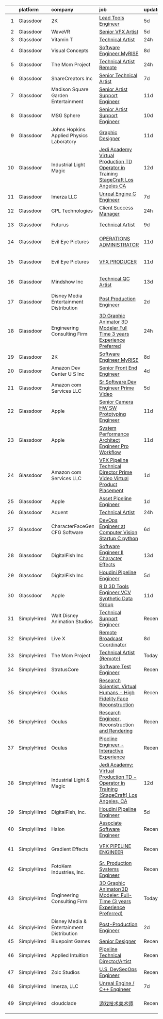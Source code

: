 

|    | platform    | company                                   | job                                                                                                                                                                                                                                                                                                                                                                                                                                                                                                                                                                                                                                                                                                                                                                                                                                                                                                                                                                                                                                                                                                                                                                                                                                                                                                                                                                                                        | update_time   | location          |
|---:|:------------|:------------------------------------------|:-----------------------------------------------------------------------------------------------------------------------------------------------------------------------------------------------------------------------------------------------------------------------------------------------------------------------------------------------------------------------------------------------------------------------------------------------------------------------------------------------------------------------------------------------------------------------------------------------------------------------------------------------------------------------------------------------------------------------------------------------------------------------------------------------------------------------------------------------------------------------------------------------------------------------------------------------------------------------------------------------------------------------------------------------------------------------------------------------------------------------------------------------------------------------------------------------------------------------------------------------------------------------------------------------------------------------------------------------------------------------------------------------------------|:--------------|:------------------|
|  1 | Glassdoor   | 2K                                        | [Lead Tools Engineer](https://www.glassdoor.com/partner/jobListing.htm?pos=118&ao=1136043&s=58&guid=0000018166262c57b575e4474fe5a9cd&src=GD_JOB_AD&t=SR&vt=w&ea=1&cs=1_ce6ca960&cb=1655276186995&jobListingId=1007929275991&jrtk=3-0-1g5j2cb45puvl801-1g5j2cb4ljm5n800-ac5ee1ff8abbb259-)                                                                                                                                                                                                                                                                                                                                                                                                                                                                                                                                                                                                                                                                                                                                                                                                                                                                                                                                                                                                                                                                                                                  | 5d            | Novato, CA        |
|  2 | Glassdoor   | WaveVR                                    | [Senior VFX Artist](https://www.glassdoor.com/partner/jobListing.htm?pos=114&ao=1136043&s=58&guid=0000018166262c57b575e4474fe5a9cd&src=GD_JOB_AD&t=SR&vt=w&cs=1_36b465ad&cb=1655276186992&jobListingId=1007929707805&jrtk=3-0-1g5j2cb45puvl801-1g5j2cb4ljm5n800-fbccd9dab74fbfdf-)                                                                                                                                                                                                                                                                                                                                                                                                                                                                                                                                                                                                                                                                                                                                                                                                                                                                                                                                                                                                                                                                                                                         | 5d            | Remote            |
|  3 | Glassdoor   | Vitamin T                                 | [Technical Artist](https://www.glassdoor.com/partner/jobListing.htm?pos=109&ao=1110586&s=58&guid=0000018166262c57b575e4474fe5a9cd&src=GD_JOB_AD&t=SR&vt=w&cs=1_272f80a0&cb=1655276186992&jobListingId=1007940101394&cpc=6FC5BA77C9A4CD78&jrtk=3-0-1g5j2cb45puvl801-1g5j2cb4ljm5n800-b52ad69f38beaa13--6NYlbfkN0DMrcEu7yrtATojKJA7cEzGQ3FdRGWLh0CZQInL4ECGI6k5tN82kdM0OKoro5eXmjqSabeb8LyuizlhUejESRijOFgfx706g2DCmh-IZHaQvgRrDNPFAjBasaFbzl8VXHfYHz52yg5bMrcX4B51Ug4v7CnQasAg_4ybmqGMUP_bLO6XJg6xiXA4dbgeMrAgiZvn4oUFKW2EAFasmIj2hA9Bqz0fVZ7ZGiJPNEMjf_QkQGqQAhx9IwzlvfKHbZy6UihaMTeSiVi9CXRR6-5pUxX_nyYlh7FaAf3mCXo6yHlUTi468vHNIv99vSzaKW46v0TN_dWM6nJZToaEu5icTMAik2Q7612-PK5-eeUqJYywUSVpuAzSR_6CYNbhffXhxowXFogOM9xNI9KCYmVTs9h9Styl7r1ZS4oEoBTU4ccGecP_1FGuqA41Rst4ova7LyV804VCMeWD7Po-VbVB2Q7K0pUzD2AgbQk%3D)                                                                                                                                                                                                                                                                                                                                                                                                                                                                                                                                                                                       | 24h           | Remote            |
|  4 | Glassdoor   | Visual Concepts                           | [Software Engineer  MyRISE](https://www.glassdoor.com/partner/jobListing.htm?pos=130&ao=1136043&s=58&guid=0000018166262c57b575e4474fe5a9cd&src=GD_JOB_AD&t=SR&vt=w&ea=1&cs=1_43131a16&cb=1655276186998&jobListingId=1007921751982&jrtk=3-0-1g5j2cb45puvl801-1g5j2cb4ljm5n800-83b63aa6e020e574-)                                                                                                                                                                                                                                                                                                                                                                                                                                                                                                                                                                                                                                                                                                                                                                                                                                                                                                                                                                                                                                                                                                            | 8d            | Agoura Hills, CA  |
|  5 | Glassdoor   | The Mom Project                           | [Technical Artist  Remote ](https://www.glassdoor.com/partner/jobListing.htm?pos=103&ao=1110586&s=58&guid=0000018166262c57b575e4474fe5a9cd&src=GD_JOB_AD&t=SR&vt=w&cs=1_5460c601&cb=1655276186991&jobListingId=1007939939925&cpc=1120CD366D53BFD9&jrtk=3-0-1g5j2cb45puvl801-1g5j2cb4ljm5n800-264f9011810ab4a3--6NYlbfkN0BDp_epf89aHDQhKpPegNJQ_ldQpEFZQsM9OcONMGxWx6pU56EKHF58QjVdAUvn2gX31HUntCyLUwzir2_2qLQKiwc4zqgc0EcGzWlJtEFabSJje5p3zQNcGS6mmu-hK71c0amOsooqt9D74xqUp2Fe1oOyI1RWtfFw9BBSi2GEBaE6UlKZT1OWJEzUiWGsGr6gVLilGqPnk9lZQgS-rFw1_KYUqj4feUdrrdtcFu7D5AA8vFW2dVrLsOlm3NPVBR9JJSu9qctDccQjGrxTmKFqhgXKhYYWCagaTRMCbUPfdZPB_5t7Xky8GPByOGf5xYhHWD2FyOOVKVI8SCLvfAezrv91l6wbPtQVir2z3PkZ3hYSDSCV7VwKsSuvi82NkjyCLubtCkeSRxkTjBfVCjPS4ylhCnzmnA5x2eayRtdknE0XmZnmFm5x8Y0mVFWrgnd_N_je4F5gB5uoaF0XNYEyP97TyMonbzjPsDLaqIn1zpZ0mldfSIgjGDXtXcHI5G-SAKrHa4d9ACGpM7Y4g8wJTN1MnHvRCESQRTldorToUCm-x8pO1p65WatKqJriX-OvBRwgmice-g%3D%3D)                                                                                                                                                                                                                                                                                                                                                                                                                                                                | 24h           | Bell, CA          |
|  6 | Glassdoor   | ShareCreators Inc                         | [Senior Technical Artist](https://www.glassdoor.com/partner/jobListing.htm?pos=126&ao=1136043&s=58&guid=0000018166262c57b575e4474fe5a9cd&src=GD_JOB_AD&t=SR&vt=w&ea=1&cs=1_25cfa2e6&cb=1655276186996&jobListingId=1007923772799&jrtk=3-0-1g5j2cb45puvl801-1g5j2cb4ljm5n800-a0860884fe1a9510-)                                                                                                                                                                                                                                                                                                                                                                                                                                                                                                                                                                                                                                                                                                                                                                                                                                                                                                                                                                                                                                                                                                              | 7d            | Remote            |
|  7 | Glassdoor   | Madison Square Garden Entertainment       | [Senior Artist Support Engineer](https://www.glassdoor.com/partner/jobListing.htm?pos=125&ao=1136043&s=58&guid=0000018166262c57b575e4474fe5a9cd&src=GD_JOB_AD&t=SR&vt=w&cs=1_b4e17ed8&cb=1655276186996&jobListingId=1007916565648&jrtk=3-0-1g5j2cb45puvl801-1g5j2cb4ljm5n800-1ed8146cab154b8d-)                                                                                                                                                                                                                                                                                                                                                                                                                                                                                                                                                                                                                                                                                                                                                                                                                                                                                                                                                                                                                                                                                                            | 11d           | Burbank, CA       |
|  8 | Glassdoor   | MSG Sphere                                | [Senior Artist Support Engineer](https://www.glassdoor.com/partner/jobListing.htm?pos=121&ao=1136043&s=58&guid=0000018166262c57b575e4474fe5a9cd&src=GD_JOB_AD&t=SR&vt=w&cs=1_d8eea17a&cb=1655276186995&jobListingId=1007917582694&jrtk=3-0-1g5j2cb45puvl801-1g5j2cb4ljm5n800-3837a5ab5b9dbfb6-)                                                                                                                                                                                                                                                                                                                                                                                                                                                                                                                                                                                                                                                                                                                                                                                                                                                                                                                                                                                                                                                                                                            | 10d           | Burbank, CA       |
|  9 | Glassdoor   | Johns Hopkins Applied Physics Laboratory  | [Graphic Designer](https://www.glassdoor.com/partner/jobListing.htm?pos=128&ao=1136043&s=58&guid=0000018166262c57b575e4474fe5a9cd&src=GD_JOB_AD&t=SR&vt=w&cs=1_72dfba9a&cb=1655276186996&jobListingId=1007915450048&jrtk=3-0-1g5j2cb45puvl801-1g5j2cb4ljm5n800-21f09bc4b8f9cace-)                                                                                                                                                                                                                                                                                                                                                                                                                                                                                                                                                                                                                                                                                                                                                                                                                                                                                                                                                                                                                                                                                                                          | 11d           | Laurel, MD        |
| 10 | Glassdoor   | Industrial Light   Magic                  | [Jedi Academy  Virtual Production TD   Operator in Training  StageCraft  Los Angeles  CA](https://www.glassdoor.com/partner/jobListing.htm?pos=115&ao=1136043&s=58&guid=0000018166262c57b575e4474fe5a9cd&src=GD_JOB_AD&t=SR&vt=w&cs=1_9ccbc52c&cb=1655276186993&jobListingId=1007913121494&jrtk=3-0-1g5j2cb45puvl801-1g5j2cb4ljm5n800-2348b16f03f2df3e-)                                                                                                                                                                                                                                                                                                                                                                                                                                                                                                                                                                                                                                                                                                                                                                                                                                                                                                                                                                                                                                                   | 12d           | Los Angeles, CA   |
| 11 | Glassdoor   | Imerza  LLC                               | [Unreal Engine   C   Engineer](https://www.glassdoor.com/partner/jobListing.htm?pos=111&ao=1136043&s=58&guid=0000018166262c57b575e4474fe5a9cd&src=GD_JOB_AD&t=SR&vt=w&ea=1&cs=1_7587634e&cb=1655276186992&jobListingId=1007923923867&jrtk=3-0-1g5j2cb45puvl801-1g5j2cb4ljm5n800-fb7ba4c6609ec12f-)                                                                                                                                                                                                                                                                                                                                                                                                                                                                                                                                                                                                                                                                                                                                                                                                                                                                                                                                                                                                                                                                                                         | 7d            | Remote            |
| 12 | Glassdoor   | GPL Technologies                          | [Client Success Manager](https://www.glassdoor.com/partner/jobListing.htm?pos=127&ao=1136043&s=58&guid=0000018166262c57b575e4474fe5a9cd&src=GD_JOB_AD&t=SR&vt=w&ea=1&cs=1_3c204d5b&cb=1655276186996&jobListingId=1007940178136&jrtk=3-0-1g5j2cb45puvl801-1g5j2cb4ljm5n800-77baf7c8983573b7-)                                                                                                                                                                                                                                                                                                                                                                                                                                                                                                                                                                                                                                                                                                                                                                                                                                                                                                                                                                                                                                                                                                               | 24h           | New York, NY      |
| 13 | Glassdoor   | Futurus                                   | [Technical Artist](https://www.glassdoor.com/partner/jobListing.htm?pos=119&ao=1136043&s=58&guid=0000018166262c57b575e4474fe5a9cd&src=GD_JOB_AD&t=SR&vt=w&cs=1_c826ffbf&cb=1655276186995&jobListingId=1007919964346&jrtk=3-0-1g5j2cb45puvl801-1g5j2cb4ljm5n800-212f0c6d063a93c8-)                                                                                                                                                                                                                                                                                                                                                                                                                                                                                                                                                                                                                                                                                                                                                                                                                                                                                                                                                                                                                                                                                                                          | 9d            | Atlanta, GA       |
| 14 | Glassdoor   | Evil Eye Pictures                         | [OPERATIONS ADMINISTRATOR](https://www.glassdoor.com/partner/jobListing.htm?pos=120&ao=1136043&s=58&guid=0000018166262c57b575e4474fe5a9cd&src=GD_JOB_AD&t=SR&vt=w&cs=1_a6be3a3c&cb=1655276186995&jobListingId=1007916622657&jrtk=3-0-1g5j2cb45puvl801-1g5j2cb4ljm5n800-4efa125d5c9e4f9c-)                                                                                                                                                                                                                                                                                                                                                                                                                                                                                                                                                                                                                                                                                                                                                                                                                                                                                                                                                                                                                                                                                                                  | 11d           | San Francisco, CA |
| 15 | Glassdoor   | Evil Eye Pictures                         | [VFX PRODUCER](https://www.glassdoor.com/partner/jobListing.htm?pos=117&ao=1136043&s=58&guid=0000018166262c57b575e4474fe5a9cd&src=GD_JOB_AD&t=SR&vt=w&cs=1_eebc1f3c&cb=1655276186995&jobListingId=1007916622664&jrtk=3-0-1g5j2cb45puvl801-1g5j2cb4ljm5n800-93508bfc7dac4429-)                                                                                                                                                                                                                                                                                                                                                                                                                                                                                                                                                                                                                                                                                                                                                                                                                                                                                                                                                                                                                                                                                                                              | 11d           | San Francisco, CA |
| 16 | Glassdoor   | Mindshow Inc                              | [Technical QC Artist](https://www.glassdoor.com/partner/jobListing.htm?pos=129&ao=1136043&s=58&guid=0000018166262c57b575e4474fe5a9cd&src=GD_JOB_AD&t=SR&vt=w&ea=1&cs=1_9fe243f3&cb=1655276186996&jobListingId=1007909310003&jrtk=3-0-1g5j2cb45puvl801-1g5j2cb4ljm5n800-2e67403e889c728d-)                                                                                                                                                                                                                                                                                                                                                                                                                                                                                                                                                                                                                                                                                                                                                                                                                                                                                                                                                                                                                                                                                                                  | 13d           | Los Angeles, CA   |
| 17 | Glassdoor   | Disney Media   Entertainment Distribution | [Post Production Engineer](https://www.glassdoor.com/partner/jobListing.htm?pos=104&ao=1110586&s=58&guid=0000018166262c57b575e4474fe5a9cd&src=GD_JOB_AD&t=SR&vt=w&cs=1_9e8de42b&cb=1655276186991&jobListingId=1007934344830&cpc=48B9F4758953335C&jrtk=3-0-1g5j2cb45puvl801-1g5j2cb4ljm5n800-dd75633e4ad4cdcd--6NYlbfkN0DAFTyt7pbDCC2JPO79CSdi1dIb81yjczP5qsKcZIxgiYm3-7g-689UM0rgypL64cq1eaQepjcamOfFIVpwi9PFcsY2ry1dPV8Eicg9XB5DZmauytl2kmPG4nICwZKXqHPLoFx2ArdR5w2MZ6dDnpT00CH-X9vFufSKbTmUNqljZObzfQWhOVXAHs3-Z4Azi1AkyrxHWEQUTv8XVYKYyKk8RGHJmjX-rKaXSneRpmzoZSY31OI70kLfUI8j4FtnRNd5HM5tY_0B9mHzTcT5ppivQasFhLu-FKKcSDkNpjr08kN7NZjAujzmVNhPuSLCw9AUh3ynXJ_wc__ElOmg48R8a6Brxs8c8JDyOGZjpyx4w2T2teQ7Cffz5ZPwqg18VfD3Di4TzRtnoqyhBLuhaIL_RWom8QvkFLP37DZBYTK4LM6ekNiNhC0Of-xhcLkt_Lg%3D)                                                                                                                                                                                                                                                                                                                                                                                                                                                                                                                                                                                                               | 2d            | West Hills, CA    |
| 18 | Glassdoor   | Engineering Consulting Firm               | [3D Graphic Animator 3D Modeler  Full Time  3 years Experience Preferred ](https://www.glassdoor.com/partner/jobListing.htm?pos=102&ao=1110586&s=58&guid=0000018166262c57b575e4474fe5a9cd&src=GD_JOB_AD&t=SR&vt=w&ea=1&cs=1_714464b2&cb=1655276186991&jobListingId=1007940032489&cpc=CA5E2B5B7F82281C&jrtk=3-0-1g5j2cb45puvl801-1g5j2cb4ljm5n800-ba34150a1660071e--6NYlbfkN0CcvMsiOIiFSzC39LXqL7_LgXixO0FCDCeWQd0_kNfCAS5afSmbRBHntMsouT-orwudEZutLKJrDuh4TtfslibNnh_xxzt_NVbXaXK8i3gEld3XwRawQoLfCfS40lOZ0VVXug0pwo_kfYN5SF8zDlO2wg6NWxNPS_CQrjc_5uWz_O8OLSuJxZsbvO47YHKAoukhxV1janL1x2039exvDKp25c57UC9DWPjm2AO5mwS6kZS4DKTAfijPE190GEL8QLoW7fn1loRmh7Td_uweSnHhsmkkPzbc4U6wPlVk51o_nfsoS0I_fQaUDF_hxglDBW0ElD9BxzeJx5ixsfMqldMGRSAon_NXmPGs_ZK2S4QADttABHhyZUlIve69HDoJvbDRD5MVLXyrLd0c8ByXBuqVS_BxiXfPTGXhrWqb_DbT_fhrfTqgetAIZ4yxnNgeSG0SXsrsMxUHXFSSMtdOI8m3GTOvcQz_hX1JQ49Y3Hu1aqWI3uI8oQiVSa4MDd9xPQ1YVZLvcDiBpA%3D%3D)                                                                                                                                                                                                                                                                                                                                                                                                                                                                            | 24h           | Torrance, CA      |
| 19 | Glassdoor   | 2K                                        | [Software Engineer  MyRISE](https://www.glassdoor.com/partner/jobListing.htm?pos=124&ao=1136043&s=58&guid=0000018166262c57b575e4474fe5a9cd&src=GD_JOB_AD&t=SR&vt=w&ea=1&cs=1_f399f34d&cb=1655276186996&jobListingId=1007921751983&jrtk=3-0-1g5j2cb45puvl801-1g5j2cb4ljm5n800-0a524622e19e2347-)                                                                                                                                                                                                                                                                                                                                                                                                                                                                                                                                                                                                                                                                                                                                                                                                                                                                                                                                                                                                                                                                                                            | 8d            | Agoura Hills, CA  |
| 20 | Glassdoor   | Amazon Dev Center U S   Inc               | [Senior Front End Engineer](https://www.glassdoor.com/partner/jobListing.htm?pos=113&ao=1136043&s=58&guid=0000018166262c57b575e4474fe5a9cd&src=GD_JOB_AD&t=SR&vt=w&cs=1_f3cfaf81&cb=1655276186992&jobListingId=1007932180250&jrtk=3-0-1g5j2cb45puvl801-1g5j2cb4ljm5n800-e6dbb8394a28ef4d-)                                                                                                                                                                                                                                                                                                                                                                                                                                                                                                                                                                                                                                                                                                                                                                                                                                                                                                                                                                                                                                                                                                                 | 4d            | Culver City, CA   |
| 21 | Glassdoor   | Amazon com Services LLC                   | [Sr  Software Dev Engineer  Prime Video](https://www.glassdoor.com/partner/jobListing.htm?pos=116&ao=1136043&s=58&guid=0000018166262c57b575e4474fe5a9cd&src=GD_JOB_AD&t=SR&vt=w&cs=1_26ff4df1&cb=1655276186994&jobListingId=1007929760701&jrtk=3-0-1g5j2cb45puvl801-1g5j2cb4ljm5n800-4f51768d99d63542-)                                                                                                                                                                                                                                                                                                                                                                                                                                                                                                                                                                                                                                                                                                                                                                                                                                                                                                                                                                                                                                                                                                    | 5d            | Remote            |
| 22 | Glassdoor   | Apple                                     | [Senior Camera HW   SW Prototyping Engineer](https://www.glassdoor.com/partner/jobListing.htm?pos=110&ao=1110586&s=58&guid=0000018166262c57b575e4474fe5a9cd&src=GD_JOB_AD&t=SR&vt=w&cs=1_a8e6ecfd&cb=1655276186992&jobListingId=1007915320020&cpc=3BA4CE39D5B5DEF5&jrtk=3-0-1g5j2cb45puvl801-1g5j2cb4ljm5n800-c451f61081ef1523--6NYlbfkN0BvKrLyj5gPmtZO9T8euul8TCxuuKNOtzRJOomxnwSEodTz2Bc-sPZl-XpHqNXOMUgx0mz-G9jGjtQdrFRpNESH4ASYL24Vw9shyoW4aeQkDhJ-57TzvuoINFmVqizyrbvLHlvhr2R0hL7hcP1d0JnEj8wBg78N4sfY00GpK_5SHbVQYJqosafyaAI1G5Rdt4S57EoR_tYx40tEF1P5fNjX72GEnl2xEwZc70HMALqSiApiUd6S0Y50cJRjGekPHcxgthsxU0ANt8_8zdntWMlqyf4oCS8NW1AU6Wc-TCdV1stluknxiTgjLDnwm_8E8HnisQCnMIkDXI55lQh9L4bcIFGCMzvD7abLMyiM5nGNaREIb3RlKBYaOmkQnE3hOeiFug_RGmDI1_s-f8M7mTGne4tNJDqhv_dfa9Xuy5oPXyPabXTLhaq3VTMhuC4ZLbmBnNothYhEfz9siKOplVkqMsfdOt_CraHjNLAitnc2U1BaxTu55Z0vgEsPcqGyS8i1Ar2ZedLQCxoe1xnqZ7eLR9RJIHqfKFmzlbLLIvzHwzUEwboGPaZPfg2CIrtKeL197idAPsvafTcfJV1jt0vABF8FcHbLETsy1Xv_n4Vkg6oFGO3Mrtyz32NsRBKCtk2X-o3BuEQ_ZasFwnqM24TbcgMWY6Jrncs2BjNBvtrZdUIvCix78w0UxSZq8i6ToQy_NNRdiDHvCVzPsgGblqOUOm7tqXLWfOm3yuHE4gjFdlSMpHHWy2c6aFi5Tnb2qWnl0SOj24zTeR_x3ZoKeIRDoopLSj14S7drQHqeXeE0z5TOtVm67lkaszsAbCiWTBLZXoHXPQgyHFJK8N3Utf1AhA_XogLtHc1KyFY3GJ9upehTLllWW6-1nJUzN0BK_rrX9qh52DRmXcOir4TzWBptqcpq1ARupgJpuipuANBSsNPiDor79UcUINCXtIjXrwq2qt4i30CJ2IJotT-5MX63)                                           | 11d           | Newport Beach, CA |
| 23 | Glassdoor   | Apple                                     | [System Performance Architect Engineer   Pro Workflow](https://www.glassdoor.com/partner/jobListing.htm?pos=105&ao=1110586&s=58&guid=0000018166262c57b575e4474fe5a9cd&src=GD_JOB_AD&t=SR&vt=w&cs=1_9e6d1af5&cb=1655276186991&jobListingId=1007917013732&cpc=6193B0C32834B022&jrtk=3-0-1g5j2cb45puvl801-1g5j2cb4ljm5n800-425b4a08dfa18342--6NYlbfkN0BvKrLyj5gPmtZO9T8euul8TCxuuKNOtzRJOomxnwSEodTz2Bc-sPZlavsCvouCU0VSHPprzten8oTxDm_CTNHmgU_b4iqkIoWxZVfjfKUa7bDjt7JRJKUMJMzkDcK_u_H343eKKiYcBKNUY3QWgOaFao4FdJupn8c3CMZGEWEnUAFhazzYylR2l_MArvp6PwyijV1_mMsBSvSmJcSEmvlBueenJjiNVJKQ4duYb2wgLBHxkarUJlK_psBIvR6cPMqJvsi8KTkRAFOu5hkNLOC_Dws8_Xp4wJc4eIs_YIe5SWPsEE22SIJxafkP4VqgXqVZbmurpVLSYu1XaFPO_yUUCP7s9nAsYzM5S7tZp8LZuOBh1upRLrnlaCdwov5Mx9k0mJ2-lAP9-LcLc5C9JZ9rYdgp2RJ04mlQOrf6IchEYvWae1rHlm4Ixt_iwtJN1wF7U228R5VhP6fQp3by9zs5K39_mRgNREGH1CYRKudZjbHa7g-nLJJSzL-sWU2TtMSKuJN0tVF0zs3SODEBowuNsPaZaPriQFzv3z0HmDNegXoPlY_qWuNKWcoHVzBTs6kbAmZmUtm_SFESazzeDK1MS6_H1KXrAfmS5hxKzNQb_USssRYwoe8-ZAkiQOK4dhLsBulLHlsGnf2Ezj2GHnR94Gqz4QK0BrzyKjBw34v8WKcBpFsBZygQO25G-urVEH0A6pxtwkQirBRIvcbGtVsOQu2Vojut39xThIVTLaPp-TvoPy0Ty4jVbfwkC8bOhhF0HVkZSsVvX5d9Pt9vccTFgU6LAknOIPkJndcgLvGJrhfXPo0Hr-EtU0YQNo1N4oOj_QsG8tdPtEXQCjtDW9yXR0yEpkQ5L7ZkSy8VRWAO21onUumfl4N5oS_PdODWoKehRo1CZz5Yn6LrcuCMwlN2a67XF-hIFI0dbwJ5cqGzE-TEAPGY0YCCvnZX8iFBRQ-31luyogDnL_tDXLcNGjZntIfoN-l421fHKb0Lqn4j_HcLdC1HwSDE) | 11d           | Portland, OR      |
| 24 | Glassdoor   | Amazon com Services LLC                   | [VFX Pipeline Technical Director  Prime Video Virtual Product Placement](https://www.glassdoor.com/partner/jobListing.htm?pos=112&ao=1136043&s=58&guid=0000018166262c57b575e4474fe5a9cd&src=GD_JOB_AD&t=SR&vt=w&cs=1_3095dd76&cb=1655276186992&jobListingId=1007935939556&jrtk=3-0-1g5j2cb45puvl801-1g5j2cb4ljm5n800-b95cf0bf5bda7f13-)                                                                                                                                                                                                                                                                                                                                                                                                                                                                                                                                                                                                                                                                                                                                                                                                                                                                                                                                                                                                                                                                    | 1d            | Seattle, WA       |
| 25 | Glassdoor   | Apple                                     | [Asset Pipeline Engineer](https://www.glassdoor.com/partner/jobListing.htm?pos=107&ao=1110586&s=58&guid=0000018166262c57b575e4474fe5a9cd&src=GD_JOB_AD&t=SR&vt=w&cs=1_55bbb144&cb=1655276186992&jobListingId=1007935251435&cpc=AC285F3A3ECA6BB0&jrtk=3-0-1g5j2cb45puvl801-1g5j2cb4ljm5n800-76ce89e2982dd9df--6NYlbfkN0BvKrLyj5gPmtZO9T8euul8TCxuuKNOtzRJOomxnwSEodTz2Bc-sPZlbtkML8D-m4qYFhxIsgXmWp3FecaI_ha9mOUnA6Y1QEoxGIPJwaS3S2MYD6TL3q4Uopxv6oh5zXbzYaE5CC-xBKrf1COMqUL5rYCVuLgbMcYzwcZIECYsPf90lMt2mlNBF689FQdEpKZPZx6P-H2_g_WVia6tlev9KzkoQJzOpwhdUdJ2Ufcj6Z7haQEqMSnjPMUE9a7TJ2EHjgR1us_ZCmTOEDu5tBaNbsa8Qmcz96MYvothiueVwfGsDbDDD74eryvVz-jIlmw3ZQSFlk0WzBOS-JZTYLzHKn78SSOFEu5FNvXO-qtMMGkqNbZ9DHfFdyEO8-cPH34efmRM9w7TDHgIG7CIA2r-sRlkC2ex0TAjh_ta1YJvdiVAoFGBf2xCUw8wgzVu9xDE47uzFil8gGqDCFlDDo9-0SNWGXMb_8TYHSE2tZEiwZOsAlPCYAp93iYGGbbkbRhYyAm6CQgQCX9DOqJXqcskRF1ITWI8Yel9lxzMYCmbj_vZD2rlzJn6Sw1fR11bQDK6DGQiQmlalnGKI1sAJtN5NObMHMtZ178wu9Ifu4eGn9wkaiz5X_7d8FrjrkCL73tyM9xWdlXKaUGvkOZMn-WZPJfHMeQggly22XjKaHIkoBkii47JhexCf8hJjil8SV7bUuMyE72jCNOrtgWwzP8vIPyxFsx3o4Smqf6aHcjxk9WqUt8WYTVcgvMusXcJlv9mTdS7wizaF1hwsrOJLwY2bwk2ZwWXV1hDQsBQIO6RtIi_40sLp-C2LLkrjCl2ugrXxPoD55jHSjVTG-ZZiq2A9fDuVA8YjNnGYghF2rldhWvLUDBV4QNrdpeSl_U3P0wWxV36LdmiyNHPz0Q4YehotoQJWlQnyWP3dhJ0rw1HC3hIyMkIr3L7gt8W-jpbAiLgs-0tVqdNaA%3D%3D)                                                                  | 1d            | Boulder, CO       |
| 26 | Glassdoor   | Aquent                                    | [Technical Artist](https://www.glassdoor.com/partner/jobListing.htm?pos=108&ao=1110586&s=58&guid=0000018166262c57b575e4474fe5a9cd&src=GD_JOB_AD&t=SR&vt=w&cs=1_6cc0c372&cb=1655276186992&jobListingId=1007939648137&cpc=FD1C1DA32C38CFA7&jrtk=3-0-1g5j2cb45puvl801-1g5j2cb4ljm5n800-8040963ef4fb76f3--6NYlbfkN0DMrcEu7yrtATojKJA7cEzGQ3FdRGWLh0CZQInL4ECGI9gD0Wolx9R2EDT7B77c2cQfWH_jgzBJ_SpHD79d9e_UBtf1ihTFlU3RXr7HhjaIUdpMBdNv9sU-bbz27tVKnpy9TagHRKFokDkLckvlC9RP9ywjkPYM1tvc6MGs_1wf6tqSUcVCPehjDhPHQ3VCxVDD6MwYyST1SQr3b4ozkXhXOGWoNTcVAHxx6L8lDceMRn2Fffv_UwOfYrecWgBBRs5w1cROQy0ee5HbXcZTxszqt_KoREYc_Ymc9GfOZe8C95KhIZvCy5UJ0iRviKGbWXFYvJ4TVgu2Gs_HofqG2CJEvqlXkAfkJDH12cek7whkq56x4Ee88gQNgeRJfXtrCsafoRMMaEz-3J0Nskdsww-3jVbNO4RTyq4gnvtUMPMKYmHgdITmG_gClbSUH9cJ7AzTB8VUfyKusQ%3D%3D)                                                                                                                                                                                                                                                                                                                                                                                                                                                                                                                                                                                                         | 24h           | Remote            |
| 27 | Glassdoor   | CharacterFaceGen  CFG  Software           | [DevOps Engineer at Computer Vision Startup   C   python](https://www.glassdoor.com/partner/jobListing.htm?pos=123&ao=1136043&s=58&guid=0000018166262c57b575e4474fe5a9cd&src=GD_JOB_AD&t=SR&vt=w&ea=1&cs=1_5a09a1d8&cb=1655276186996&jobListingId=1007926538816&jrtk=3-0-1g5j2cb45puvl801-1g5j2cb4ljm5n800-758ad53ed1153893-)                                                                                                                                                                                                                                                                                                                                                                                                                                                                                                                                                                                                                                                                                                                                                                                                                                                                                                                                                                                                                                                                              | 6d            | New York, NY      |
| 28 | Glassdoor   | DigitalFish  Inc                          | [Software Engineer II   Character Effects](https://www.glassdoor.com/partner/jobListing.htm?pos=122&ao=1136043&s=58&guid=0000018166262c57b575e4474fe5a9cd&src=GD_JOB_AD&t=SR&vt=w&ea=1&cs=1_d68c0a4d&cb=1655276186995&jobListingId=1007911690931&jrtk=3-0-1g5j2cb45puvl801-1g5j2cb4ljm5n800-70e4133aad69f5a2-)                                                                                                                                                                                                                                                                                                                                                                                                                                                                                                                                                                                                                                                                                                                                                                                                                                                                                                                                                                                                                                                                                             | 13d           | Remote            |
| 29 | Glassdoor   | DigitalFish  Inc                          | [Houdini Pipeline Engineer](https://www.glassdoor.com/partner/jobListing.htm?pos=101&ao=1110586&s=58&guid=0000018166262c57b575e4474fe5a9cd&src=GD_JOB_AD&t=SR&vt=w&ea=1&cs=1_a44b82fd&cb=1655276186991&jobListingId=1007929705333&cpc=0A88B0016E52E137&jrtk=3-0-1g5j2cb45puvl801-1g5j2cb4ljm5n800-5de9c683ff5cc056--6NYlbfkN0Aobik8YxxDgwOq_2oUeZ1OL_WZj4h0jaGBY7VSUo9VRKAA5TpIBSdUGGku8Fbk9TrrWh0SGMRkP1voCKGR9Y88PPb0ebMcXUmDiYCXTAa1zyM_fTCsEmgKXUN7mvZF3ybnn3V7XSuuefgTOb8xyBYbPU-R_2REiQRlTgc_HA6fWDn9lhhs3OTtwzS9gnrXSpQBB4Mht5gHgjvU9QKyzJFbScmo0xHweU26fajZ-kwzcs7aYomdPwSyxHXhEFZdyY8JjQjQHg2hq2tqg0HbXFrwxViBHnfIryIy7Fv0D7GiccUMFBd7aKiYZXTYPP2KvHjCXZOmHbfWiEpWvpR0gMZ9YuOo6iQJK-FAhldSqAfyvQevBvnYTGR6a6ZRdMkRmty-hVBqWWVAQpv4HdCVfZjXbr5wKqtQKScWyRPkKnsVOXmo2Rv9MPNCU8mE_E9caISh7JhMHMWrKsU3rCShUDaSSHY-Ln4KUkoufVreJ19ToFRzSsn7D6Eq6o4VpyUktMhoCn6B3GKnRw%3D%3D)                                                                                                                                                                                                                                                                                                                                                                                                                                                                                                                           | 5d            | Remote            |
| 30 | Glassdoor   | Apple                                     | [R D 3D Tools Engineer  VCV Synthetic Data Group](https://www.glassdoor.com/partner/jobListing.htm?pos=106&ao=1110586&s=58&guid=0000018166262c57b575e4474fe5a9cd&src=GD_JOB_AD&t=SR&vt=w&cs=1_90e8b215&cb=1655276186992&jobListingId=1007917015737&cpc=A65DF3A704A48F9B&jrtk=3-0-1g5j2cb45puvl801-1g5j2cb4ljm5n800-a1f60810ab0d9160--6NYlbfkN0BvKrLyj5gPmtZO9T8euul8TCxuuKNOtzRJOomxnwSEodTz2Bc-sPZl8WPllYOnI2gKGmARVlNo3m29rSxfjXdLioDmoKE2AknrPxFcjKCWwuxrhnJxw0LyuCrhpBMZxBFvpiZAu6tr0nzo0lQci0UoxtEwM4oAM_3lq4s0JdO--nkHwvhQZVHSKrfU-ha6Biwk961PiIVkcNqRgFu36IYhW9P9YnuNvPkH258i0LnzxowRSNQJtl6BneU8KjkRjqIDhoTyE_Yb7HdZCbmJHUHmrxLoHHM3q9Vyoy_H7Yiq7awQEXJj2M4BC5w7nAG67lUjwgVdu4Et9c2W8ykabzWV_nEGhrO1ZyIMbNI4lioMYjG6X5A3vjetGw28SoIDnP33rJ6r8lSfzAS06pvsVRyfi7VYbiWItRa0x-6PFABEtsrCR3d4jNh2U82wE5y2ZOBfAhxWwIQf4Iw7UwXNnjeYo6l0fuWGAeadtdYlvnuxSiPfEz5iKnB-LRGEp2jmPoeqL51H44ZUp3utxtmqG_wafa5o9Cu41zOSDGlPDHDyRb9T87nVhw2QBaDgi3KsY6b8ZZx8p2kwoWH7BJK-SnYM9mSZG8kCrECFWJSIgDwc7da8mLpHwMqpc78KoTUUX7HpTeN5xFBY9cuIS_JMJtE9vuDzCZdJCqgDW_hbodEbM4Yl02Y4DFSGw9srXkoUjdJQDxmtvjeJ1tPsY9fV98naudIZapIHm4XcFlJHKGs-e3at-U7CTQDbEDH0ENOAqXw_tkwi9yuVi_s7VoSG3eXSyGVjN9cYy3ERCT96H0GtKFOdmPJyMECAPDA_7dMMAgRlndKfv6zhAzz1y1DwzERNVI7bnuW2R0BTV30Y5LVeM60z8vRffV5WDC1KxGuFULXK8jEs5vx8vd-S_v5cmWHjAN0ktSy8zwC7H-suAM1U-qY1NWOjIt-0PpOWPUxHR_8einEGKnP3IWxGgi497KLPfAq7yffKwxp2sjVzO1rlIQ%3D%3D)          | 11d           | San Diego, CA     |
| 31 | SimplyHired | Walt Disney Animation Studios             | [Technical Support Engineer](https://www.simplyhired.com/job/yzrZ4_ISv3Z-KQ1cbaSDrI92DZiQBX4A6_40E_P_gHmTUl3aF9m5kA?q=vfx+engineer)                                                                                                                                                                                                                                                                                                                                                                                                                                                                                                                                                                                                                                                                                                                                                                                                                                                                                                                                                                                                                                                                                                                                                                                                                                                                        | Recently      | Burbank, CA       |
| 32 | SimplyHired | Live X                                    | [Remote Broadcast Coordinator](https://www.simplyhired.com/job/8yaE3JgmRQjKSJodCyZ5EhWWlfk1a3X03AsrMFuMWnD3rECJRyOmVA?q=vfx+engineer)                                                                                                                                                                                                                                                                                                                                                                                                                                                                                                                                                                                                                                                                                                                                                                                                                                                                                                                                                                                                                                                                                                                                                                                                                                                                      | 8d            | Green Bay, WI     |
| 33 | SimplyHired | The Mom Project                           | [Technical Artist (Remote)](https://www.simplyhired.com/job/w_v3qtMolkHlbVEkHC_iaB-jTTa0wRdaEDbU6unmiBOhbfIT32yzEg?q=vfx+engineer)                                                                                                                                                                                                                                                                                                                                                                                                                                                                                                                                                                                                                                                                                                                                                                                                                                                                                                                                                                                                                                                                                                                                                                                                                                                                         | Today         | Bell, CA          |
| 34 | SimplyHired | StratusCore                               | [Software Test Engineer](https://www.simplyhired.com/job/aOGYDGVDK83Hz36mzFZncYUNgGThbRe4d03IXfkihr8svAuEQu1e3g?q=vfx+engineer)                                                                                                                                                                                                                                                                                                                                                                                                                                                                                                                                                                                                                                                                                                                                                                                                                                                                                                                                                                                                                                                                                                                                                                                                                                                                            | Recently      | Seattle, WA       |
| 35 | SimplyHired | Oculus                                    | [Research Scientist, Virtual Humans - High Fidelity Face Reconstruction](https://www.simplyhired.com/job/Onnbd4ASEB3NBos7oSKuETOv-r2Vl3NPqJYenWgGBQrNlD1A9kkgtQ?q=vfx+engineer)                                                                                                                                                                                                                                                                                                                                                                                                                                                                                                                                                                                                                                                                                                                                                                                                                                                                                                                                                                                                                                                                                                                                                                                                                            | Recently      | Sausalito, CA     |
| 36 | SimplyHired | Oculus                                    | [Research Engineer, Reconstruction and Rendering](https://www.simplyhired.com/job/tAo2AcurdoYQR3sxn8p9XmMob7z3USQYkxagUO9y174YjMFL8e7wqw?q=vfx+engineer)                                                                                                                                                                                                                                                                                                                                                                                                                                                                                                                                                                                                                                                                                                                                                                                                                                                                                                                                                                                                                                                                                                                                                                                                                                                   | Recently      | Sausalito, CA     |
| 37 | SimplyHired | Oculus                                    | [Pipeline Engineer - Interactive Experience](https://www.simplyhired.com/job/54GYbBlhM5iegHYrRHpNoXcxKPNjeBHfiKJFAF-4WmFMbFB9zcAVNQ?q=vfx+engineer)                                                                                                                                                                                                                                                                                                                                                                                                                                                                                                                                                                                                                                                                                                                                                                                                                                                                                                                                                                                                                                                                                                                                                                                                                                                        | Recently      | Sausalito, CA     |
| 38 | SimplyHired | Industrial Light & Magic                  | [Jedi Academy: Virtual Production TD - Operator in Training (StageCraft) Los Angeles, CA](https://www.simplyhired.com/job/F7cGtdI0OiHdC1VEu11NJiAYFjM7CcHTeiA2Jm3YZbDgy6YIdSJf3g?q=vfx+engineer)                                                                                                                                                                                                                                                                                                                                                                                                                                                                                                                                                                                                                                                                                                                                                                                                                                                                                                                                                                                                                                                                                                                                                                                                           | 12d           | Los Angeles, CA   |
| 39 | SimplyHired | DigitalFish, Inc.                         | [Houdini Pipeline Engineer](https://www.simplyhired.com/job/OXJ8CgFRLaRYJf3fg3fwt2TSgfZcUsBX1X8B0eoRtaOUx5tNd2D2wQ?q=vfx+engineer)                                                                                                                                                                                                                                                                                                                                                                                                                                                                                                                                                                                                                                                                                                                                                                                                                                                                                                                                                                                                                                                                                                                                                                                                                                                                         | 5d            | Remote            |
| 40 | SimplyHired | Halon                                     | [Associate Software Engineer](https://www.simplyhired.com/job/QfpjhUfc7pCHcnCmJZn0TwL70V58y1gN-eYqy0-U7ieXnfp22xX3hw?q=vfx+engineer)                                                                                                                                                                                                                                                                                                                                                                                                                                                                                                                                                                                                                                                                                                                                                                                                                                                                                                                                                                                                                                                                                                                                                                                                                                                                       | Recently      | Santa Monica, CA  |
| 41 | SimplyHired | Gradient Effects                          | [VFX PIPELINE ENGINEER](https://www.simplyhired.com/job/L5OAyKGUnwDawrCWzGNO2bwpuyy6IFx3pa2fhsL0ImqUDfPpQxW6Jg?q=vfx+engineer)                                                                                                                                                                                                                                                                                                                                                                                                                                                                                                                                                                                                                                                                                                                                                                                                                                                                                                                                                                                                                                                                                                                                                                                                                                                                             | Recently      | Los Angeles, CA   |
| 42 | SimplyHired | FotoKem Industries, Inc.                  | [Sr. Production Systems Engineer](https://www.simplyhired.com/job/Z3715DiYH3GbQ2ZdJSTcQowrjLKhvjK5kBANivRyfM6-yLLwht1aqg?q=vfx+engineer)                                                                                                                                                                                                                                                                                                                                                                                                                                                                                                                                                                                                                                                                                                                                                                                                                                                                                                                                                                                                                                                                                                                                                                                                                                                                   | Recently      | Burbank, CA       |
| 43 | SimplyHired | Engineering Consulting Firm               | [3D Graphic Animator/3D Modeler: Full-Time (3 years Experience Preferred)](https://www.simplyhired.com/job/ac_59eUFSEF_CTd9gX-1SoquIGAeBjFt8CGAQ6Ep7Zd8ZsL-Bswfhw?q=vfx+engineer)                                                                                                                                                                                                                                                                                                                                                                                                                                                                                                                                                                                                                                                                                                                                                                                                                                                                                                                                                                                                                                                                                                                                                                                                                          | Today         | Torrance, CA      |
| 44 | SimplyHired | Disney Media & Entertainment Distribution | [Post-Production Engineer](https://www.simplyhired.com/job/71OC0BJRmNzIZQwTrY-SCw_RmD3Q_FpLj50AzeLA73vTC-t4IdSrgA?q=vfx+engineer)                                                                                                                                                                                                                                                                                                                                                                                                                                                                                                                                                                                                                                                                                                                                                                                                                                                                                                                                                                                                                                                                                                                                                                                                                                                                          | 2d            | West Hills, CA    |
| 45 | SimplyHired | Bluepoint Games                           | [Senior Designer](https://www.simplyhired.com/job/9eRdtg9ksSZK8slAYEo4EMrlj5OXAWuh0xuE6H3uwY2hxBV9RtOwOQ?q=vfx+engineer)                                                                                                                                                                                                                                                                                                                                                                                                                                                                                                                                                                                                                                                                                                                                                                                                                                                                                                                                                                                                                                                                                                                                                                                                                                                                                   | Recently      | Austin, TX        |
| 46 | SimplyHired | Applied Intuition                         | [Pipeline Technical Director/Artist](https://www.simplyhired.com/job/s604c0nUgJBPeUSrRFnk97UWXyHIHwwd6swAv56rv6vNQNifq9rlZg?q=vfx+engineer)                                                                                                                                                                                                                                                                                                                                                                                                                                                                                                                                                                                                                                                                                                                                                                                                                                                                                                                                                                                                                                                                                                                                                                                                                                                                | Recently      | Mountain View, CA |
| 47 | SimplyHired | Zoic Studios                              | [U.S. DevSecOps Engineer](https://www.simplyhired.com/job/STnuVxVsnJ042lK0TImEnT9LlTg6nHygyPJ103g0IuIhFoWHJMIGAw?q=vfx+engineer)                                                                                                                                                                                                                                                                                                                                                                                                                                                                                                                                                                                                                                                                                                                                                                                                                                                                                                                                                                                                                                                                                                                                                                                                                                                                           | Recently      | Remote            |
| 48 | SimplyHired | Imerza, LLC                               | [Unreal Engine / C++ Engineer](https://www.simplyhired.com/job/FxOOEm52cP9birynnD3g0fVsAgdTSIqYEu7M1PNaelKLa50iyQaTqg?q=vfx+engineer)                                                                                                                                                                                                                                                                                                                                                                                                                                                                                                                                                                                                                                                                                                                                                                                                                                                                                                                                                                                                                                                                                                                                                                                                                                                                      | 7d            | Remote            |
| 49 | SimplyHired | cloudclade                                | [游戏技术美术师](https://www.simplyhired.com/job/pSO4IJacoTKqOYwceaSzXCLyuDhzXx65fnAFWovItCEpcMRA5JnEgw?q=vfx+engineer)                                                                                                                                                                                                                                                                                                                                                                                                                                                                                                                                                                                                                                                                                                                                                                                                                                                                                                                                                                                                                                                                                                                                                                                                                                                                                           | Recently      | San Francisco, CA |